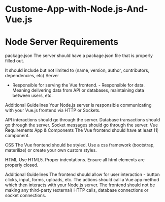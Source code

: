 # Custome-App-with-Node.js-And-Vue.js
# Node Server Requirements
package.json 
The server should have a package.json file that is properly filled out.

It should include but not limited to (name, version, author, contributors, dependencies, etc)
Server 
- Responsible for serving the Vue frontend. - Responsible for data. Meaning delivering data from API or databases, maintaining data between users, etc.

Additional Guidelines Your Node.js server is responsible communicating with your Vue.js frontend via HTTP or Sockets.

API interactions should go through the server.
Database transactions should go through the server.
Socket messages should go through the server.
Vue Requirements
App & Components The Vue frontend should have at least (1) component.

CSS The Vue frontend should be styled. Use a css framework (bootstrap, materilize) or create your own custom styles.

HTML Use HTML5. Proper indentations. Ensure all html elements are properly closed.

Additional Guidelines The frontend should allow for user interaction - button clicks, input, forms, uploads, etc. The actions should call a Vue app method which then interacts with your Node.js server. The frontend should not be making any third-party (external) HTTP calls, database connections or socket connections.
